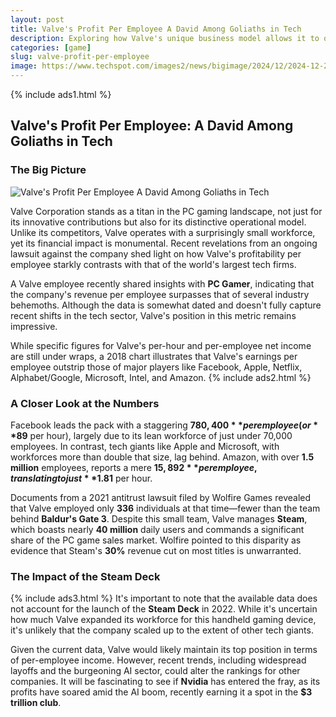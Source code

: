 ```yaml
---
layout: post
title: Valve's Profit Per Employee A David Among Goliaths in Tech
description: Exploring how Valve's unique business model allows it to outshine tech giants in employee profitability.
categories: [game]
slug: valve-profit-per-employee
image: https://www.techspot.com/images2/news/bigimage/2024/12/2024-12-26-image-20-j_1100.webp
---
```


{% include ads1.html %}

## Valve's Profit Per Employee: A David Among Goliaths in Tech

### The Big Picture

![Valve's Profit Per Employee A David Among Goliaths in Tech](https://www.techspot.com/images2/news/bigimage/2024/12/2024-12-26-image-20-j_1100.webp "Valve's Profit Per Employee A David Among Goliaths in Tech")

Valve Corporation stands as a titan in the PC gaming landscape, not just for its innovative contributions but also for its distinctive operational model. Unlike its competitors, Valve operates with a surprisingly small workforce, yet its financial impact is monumental. Recent revelations from an ongoing lawsuit against the company shed light on how Valve's profitability per employee starkly contrasts with that of the world's largest tech firms.

A Valve employee recently shared insights with **PC Gamer**, indicating that the company's revenue per employee surpasses that of several industry behemoths. Although the data is somewhat dated and doesn't fully capture recent shifts in the tech sector, Valve's position in this metric remains impressive.

While specific figures for Valve's per-hour and per-employee net income are still under wraps, a 2018 chart illustrates that Valve's earnings per employee outstrip those of major players like Facebook, Apple, Netflix, Alphabet/Google, Microsoft, Intel, and Amazon.
{% include ads2.html %}
### A Closer Look at the Numbers

Facebook leads the pack with a staggering **$780,400** per employee (or **$89** per hour), largely due to its lean workforce of just under 70,000 employees. In contrast, tech giants like Apple and Microsoft, with workforces more than double that size, lag behind. Amazon, with over **1.5 million** employees, reports a mere **$15,892** per employee, translating to just **$1.81** per hour.

Documents from a 2021 antitrust lawsuit filed by Wolfire Games revealed that Valve employed only **336** individuals at that time—fewer than the team behind **Baldur's Gate 3**. Despite this small team, Valve manages **Steam**, which boasts nearly **40 million** daily users and commands a significant share of the PC game sales market. Wolfire pointed to this disparity as evidence that Steam's **30%** revenue cut on most titles is unwarranted.

### The Impact of the Steam Deck
{% include ads3.html %}
It's important to note that the available data does not account for the launch of the **Steam Deck** in 2022. While it's uncertain how much Valve expanded its workforce for this handheld gaming device, it's unlikely that the company scaled up to the extent of other tech giants.

Given the current data, Valve would likely maintain its top position in terms of per-employee income. However, recent trends, including widespread layoffs and the burgeoning AI sector, could alter the rankings for other companies. It will be fascinating to see if **Nvidia** has entered the fray, as its profits have soared amid the AI boom, recently earning it a spot in the **$3 trillion club**.
